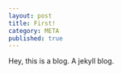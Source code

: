 ```yaml
---
layout: post
title: First!
category: META
published: true
---
```


Hey, this is a blog. A jekyll blog.
